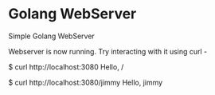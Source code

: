 # Golang WebServer
Simple Golang WebServer


Webserver is now running. Try interacting with it using curl -

$ curl http://localhost:3080
Hello, /

$ curl http://localhost:3080/jimmy
Hello, jimmy
